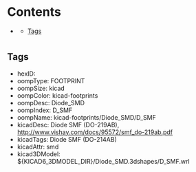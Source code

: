 



Contents
========

* [](#)
	* [Tags](#tags)

# 

## Tags

- hexID: 
- oompType: FOOTPRINT
- oompSize: kicad
- oompColor: kicad-footprints
- oompDesc: Diode_SMD
- oompIndex: D_SMF
- oompName: kicad-footprints/Diode_SMD/D_SMF
- kicadDesc: Diode SMF (DO-219AB), http://www.vishay.com/docs/95572/smf_do-219ab.pdf
- kicadTags: Diode SMF (DO-214AB)
- kicadAttr: smd
- kicad3DModel: ${KICAD6_3DMODEL_DIR}/Diode_SMD.3dshapes/D_SMF.wrl
